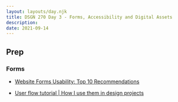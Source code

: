 ```yaml
---
layout: layouts/day.njk
title: DSGN 270 Day 3 - Forms, Accessibility and Digital Assets
description: 
date: 2021-09-14
---
```


## Prep
### Forms
- [Website Forms Usability: Top 10 Recommendations](https://www.nngroup.com/articles/web-form-design/)

- [User flow tutorial | How I use them in design projects](https://www.youtube.com/watch?v=TIV1y11xz7k)